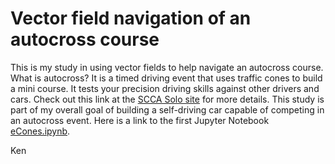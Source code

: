 Vector field navigation of an autocross course
==============================================

This is my study in using vector fields to help navigate an autocross course.
What is autocross? It is a timed driving event that uses traffic cones to build
a mini course. It tests your precision driving skills against other drivers and
cars. Check out this link at the [SCCA Solo
site](https://www.scca.com/pages/what-is-autocross) for more details. This study
is part of my overall goal of building a self-driving car capable of competing
in an autocross event. Here is a link to the first Jupyter Notebook
[eCones.ipynb](https://nbviewer.jupyter.org/github/KenBury/vector-field/blob/master/eCones.ipynb).

Ken
